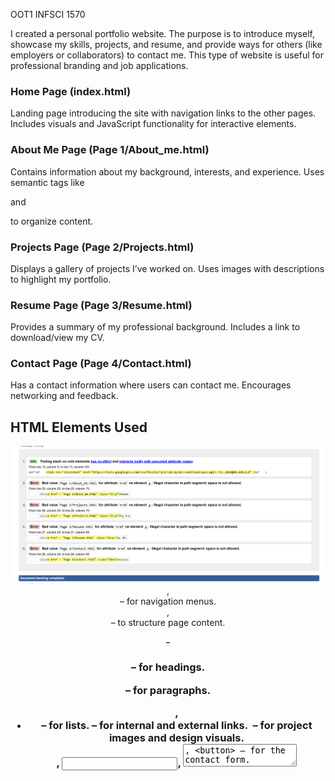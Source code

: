 OOT1
INFSCI 1570

I created a personal portfolio website. The purpose is to introduce myself, showcase my skills, projects, and resume, and provide ways for others (like employers or collaborators) to contact me. This type of website is useful for professional branding and job applications.

### Home Page (index.html)

Landing page introducing the site with navigation links to the other pages.
Includes visuals and JavaScript functionality for interactive elements.

### About Me Page (Page 1/About_me.html)

Contains information about my background, interests, and experience.
Uses semantic tags like <section> and <p> to organize content.

### Projects Page (Page 2/Projects.html)

Displays a gallery of projects I’ve worked on.
Uses images with descriptions to highlight my portfolio.

### Resume Page (Page 3/Resume.html)

Provides a summary of my professional background.
Includes a link to download/view my CV.

### Contact Page (Page 4/Contact.html)

Has a contact information where users can contact me.
Encourages networking and feedback.

## HTML Elements Used
<img src="./img/Screenshot 2025-09-30 135745.png">
<header>, <nav> – for navigation menus.
<section>, <article> – to structure page content.
<h1>–<h3> – for headings.
<p> – for paragraphs.
<ul>, <li> – for lists.
<a> – for internal and external links.
<img> – for project images and design visuals.
<form>, <input>, <textarea>, <button> – for the contact form.

## CSS Styles Applied
<img src="./img/Screenshot 2025-09-30 135157.png">
Layout: Flexbox for navigation and grid for project layouts.
Typography: Font sizes, colors, and spacing adjusted for readability.
Colors & Backgrounds: Applied gradients, background images, and hover effects.
Buttons: Styled with padding, rounded corners, and hover transitions.
Forms: Customized input fields and submit button for consistency with the site theme.

## JavaScript Interactivity
I wrote three scripts to add interactivity:

- slideshow.js – Adds an image slideshow for dynamic visuals.
- hamburger.js – Implements a responsive hamburger menu for mobile navigation.
- button.js – Adds interactive button functionality